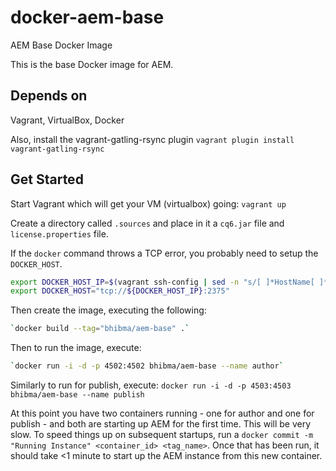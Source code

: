 # docker-aem-base
AEM Base Docker Image

This is the base Docker image for AEM.

## Depends on
Vagrant, VirtualBox, Docker

Also, install the vagrant-gatling-rsync plugin
`vagrant plugin install vagrant-gatling-rsync`

## Get Started
Start Vagrant which will get your VM (virtualbox) going:
`vagrant up`

Create a directory called `.sources` and place in it a `cq6.jar` file and `license.properties` file.  

If the `docker` command throws a TCP error, you probably need to setup the `DOCKER_HOST`.
```bash
export DOCKER_HOST_IP=$(vagrant ssh-config | sed -n "s/[ ]*HostName[ ]*//gp")
export DOCKER_HOST="tcp://${DOCKER_HOST_IP}:2375"
```

Then create the image, executing the following:
```bash
`docker build --tag="bhibma/aem-base" .`
```

Then to run the image, execute:
```bash
`docker run -i -d -p 4502:4502 bhibma/aem-base --name author`
```

Similarly to run for publish, execute:
`docker run -i -d -p 4503:4503 bhibma/aem-base --name publish`

At this point you have two containers running - one for author and one for publish - and both are starting up AEM for the first time.
This will be very slow.  To speed things up on subsequent startups, run a `docker commit -m "Running Instance" <container_id> <tag_name>`.
Once that has been run, it should take <1 minute to start up the AEM instance from this new container.

